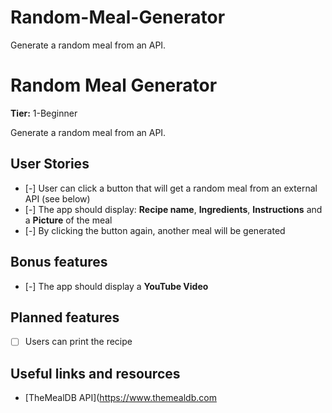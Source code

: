 # Random-Meal-Generator
Generate a random meal from an API.
# Random Meal Generator

**Tier:** 1-Beginner

Generate a random meal from an API.

## User Stories

- [-] User can click a button that will get a random meal from an external API (see below)
- [-] The app should display: **Recipe name**, **Ingredients**, **Instructions** and a **Picture** of the meal
- [-] By clicking the button again, another meal will be generated

## Bonus features

- [-] The app should display a **YouTube Video**

## Planned features
- [ ] Users can print the recipe

## Useful links and resources

- [TheMealDB API](https://www.themealdb.com
